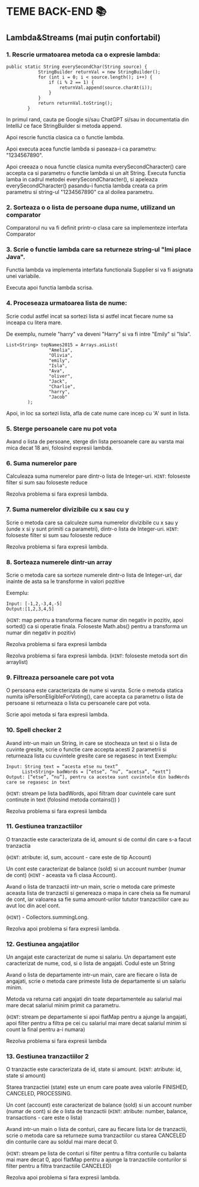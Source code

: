 
# TEME BACK-END 📚

## Lambda&Streams (mai puțin confortabil)


### 1. Rescrie urmatoarea metoda ca o expresie lambda:
```
public static String everySecondChar(String source) {
            StringBuilder returnVal = new StringBuilder();
            for (int i = 0; i < source.length(); i++) {
                if (i % 2 == 1) {
                    returnVal.append(source.charAt(i));
                }
            }
            return returnVal.toString();
        }
```
In primul rand, cauta pe Google si/sau ChatGPT si/sau in documentatia din IntelliJ ce face StringBuilder si metoda append.

Apoi rescrie functia clasica ca o functie lambda.

Apoi executa acea functie lambda si paseaza-i ca parametru: "1234567890".

Apoi creeaza o noua functie clasica numita everySecondCharacter() care accepta ca si parametru o functie lambda si un alt String.
Executa functia lamba in cadrul metodei everySecondCharacter(), si apeleaza everySecondCharacter() pasandu-i functia lambda creata ca prim parametru si string-ul "1234567890" ca al doilea parametru.


### 2. Sorteaza o o lista de persoane dupa nume, utilizand un comparator
Comparatorul nu va fi definit printr-o clasa care sa implementeze interfata Comparator

### 3. Scrie o functie lambda care sa returneze string-ul "Imi place Java".

Functia lambda va implementa interfata functionala Supplier si va fi asignata unei variabile.

Executa apoi functia lambda scrisa.

### 4. Proceseaza urmatoarea lista de nume:

Scrie codul astfel incat sa sortezi lista si astfel incat fiecare nume sa inceapa cu litera mare.

De exemplu, numele "harry" va deveni "Harry" si va fi intre "Emily" si "Isla".

```
List<String> topNames2015 = Arrays.asList(
                "Amelia",
                "Olivia",
                "emily",
                "Isla",
                "Ava",
                "oliver",
                "Jack",
                "Charlie",
                "harry",
                "Jacob"
        );
```

Apoi, in loc sa sortezi lista, afla de cate nume care incep cu 'A' sunt in lista.

### 5. Sterge persoanele care nu pot vota
Avand o lista de persoane, sterge din lista persoanele care au varsta mai mica decat 18 ani, folosind expresii lambda.

### 6. Suma numerelor pare
Calculeaza suma numerelor pare dintr-o lista de Integer-uri.
`HINT`: foloseste filter si sum sau foloseste reduce

Rezolva problema si fara expresii lambda.

### 7. Suma numerelor divizibile cu x sau cu y
Scrie o metoda care sa calculeze suma numerelor divizibile cu x sau y (unde x si y sunt primiti ca parametri), dintr-o lista de Integer-uri.
`HINT`: foloseste filter si sum sau foloseste reduce

Rezolva problema si fara expresii lambda.

### 8. Sorteaza numerele dintr-un array
Scrie o metoda care sa sorteze numerele dintr-o lista de Integer-uri, dar inainte de asta sa le transforme in valori pozitive

Exemplu: 

```
Input: [-1,2,-3,4,-5]
Output:[1,2,3,4,5]
````

(`HINT`: map pentru a transforma fiecare numar din negativ in pozitiv, apoi sorted() ca si operatie finala. Foloseste Math.abs() pentru a transforma un numar din negativ in pozitiv)

Rezolva problema si fara expresii lambda

Rezolva problema si fara expresii lambda. 
(`HINT`: foloseste metoda sort din arraylist)

### 9. Filtreaza persoanele care pot vota
O persoana este caracterizata de nume si varsta.
Scrie o metoda statica numita isPersonEligibleForVoting(), care accepta ca parametru o lista de persoane si returneaza o lista cu persoanele care pot vota. 

Scrie apoi metoda si fara expresii lambda.

### 10. Spell checker 2
Avand intr-un main un String, in care se stocheaza un text si o lista de cuvinte gresite, scrie o functie care accepta acesti 2 parametrii si returneaza lista cu cuvintele gresite care se regasesc in text
Exemplu: 

```
Input: String text = “acesta etse nu text”
      List<String> badWords = [“etse”, “nu”, “acetsa”, “extt”]
Output: [“etse”, “nu”], pentru ca acestea sunt cuvintele din badWords care se regasesc in text
```

(`HINT`: stream pe lista badWords, apoi filtram doar cuvintele care sunt continute in text (folosind metoda contains()) )

Rezolva problema si fara expresii lambda

### 11. Gestiunea tranzactiilor
O tranzactie este caracterizata de id, amount si de contul din care s-a facut tranzactia 

(`HINT`: atribute: id, sum, account - care este de tip Account)

Un cont este caracterizat de balance (sold) si un account number (numar de cont)
(`HINT` - aceasta va fi clasa Account).

Avand o lista de tranzactii intr-un main, scrie o metoda care primeste aceasta lista de tranzactii si genereaza o mapa in care cheia sa fie numarul de cont, iar valoarea sa fie suma amount-urilor tututor tranzactiilor care au avut loc din acel cont.

(`HINT`) - Collectors.summingLong.

Rezolva apoi problema si fara expresii lambda.

### 12. Gestiunea angajatilor
Un angajat este caracterizat de nume si salariu.
Un departament este caracterizat de nume, cod, si o lista de angajati. Codul este un String

Avand o lista de departamente intr-un main, care are fiecare o lista de angajati, scrie o metoda care primeste lista de departamente si un salariu minim.

Metoda va returna cati angajati din toate departamentele au salariul mai mare decat salariul minim primit ca parametru.

(`HINT`: stream pe departamente si apoi flatMap pentru a ajunge la angajati, apoi filter pentru a filtra pe cei cu salariul mai mare decat salariul minim si count la final pentru a-i numara)

Rezolva problema si fara expresii lambda

### 13. Gestiunea tranzactiilor 2
O tranzactie este caracterizata de id, state si amount. 
(`HINT`: atribute: id, state si amount)

Starea tranzactiei (state) este un enum care poate avea valorile FINISHED, CANCELED, PROCESSING.

Un cont (account) este caracterizat de balance (sold) si un account number (numar de cont) si de o lista de tranzactii
(`HINT`: atribute: number, balance, transactions - care este o lista)

Avand intr-un main o lista de conturi, care au fiecare lista lor de tranzactii, scrie o metoda care sa returneze suma tranzactiilor cu starea CANCELED din conturile care au soldul mai mare decat 0.

(`HINT`: stream pe lista de conturi si filter pentru a filtra conturile cu balanta mai mare decat 0, apoi flatMap pentru a ajunge la tranzactiile conturilor si filter pentru a filtra tranzactiile CANCELED)

Rezolva apoi problema si fara expresii lambda.



